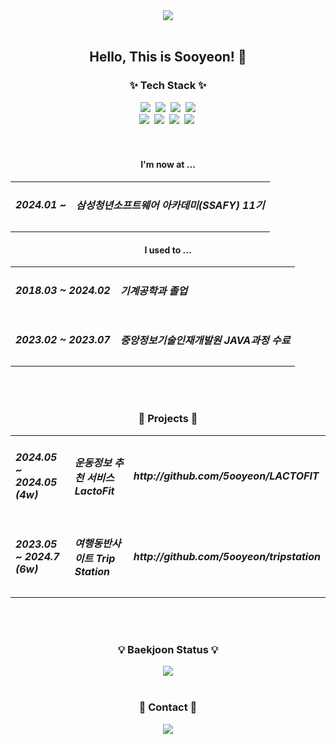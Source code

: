 <!--
**5ooyeon/5ooyeon** is a ✨ _special_ ✨ repository because its `README.md` (this file) appears on your GitHub profile.

Here are some ideas to get you started:

- 🔭 I’m currently working on ...
- 🌱 I’m currently learning ...
- 👯 I’m looking to collaborate on ...
- 🤔 I’m looking for help with ...
- 💬 Ask me about ...
- 📫 How to reach me: ...
- 😄 Pronouns: ...
- ⚡ Fun fact: ...
-->
<div align="center">
  <img src="https://capsule-render.vercel.app/api?type=waving&color=gradient&height=150&section=header&text=Sooyeon%20Cho&fontSize=50" />
</div>
<br>
<div align="center">
  <h2>Hello, This is Sooyeon! 👋</h2>
  <h3 align="center">✨ Tech Stack ✨</h3>
  <div align="center">
    <img src="https://img.shields.io/badge/Java-000000?style=for-the-badge&logo=OpenJDK&logoColor=white" />&nbsp
    <img src="https://img.shields.io/badge/spring-6DB33F?style=for-the-badge&logo=spring&logoColor=white" />&nbsp
    <img src="https://img.shields.io/badge/springboot-6DB33F?style=for-the-badge&logo=springboot&logoColor=white" />&nbsp
    <img src="https://img.shields.io/badge/javascript-F7DF1E?style=for-the-badge&logo=javascript&logoColor=20232a" />
    <br>
    <img src="https://img.shields.io/badge/oracledb-F80000?style=for-the-badge&logo=oracle&logoColor=white" />&nbsp
    <img src="https://img.shields.io/badge/mysql-4479A1?style=for-the-badge&logo=mysql&logoColor=white" />&nbsp
    <img src="https://img.shields.io/badge/vue3-4FC08D?style=for-the-badge&logo=vue.js&logoColor=white" />&nbsp
    <img src="https://img.shields.io/badge/git-F05032?style=for-the-badge&logo=git&logoColor=white" />&nbsp
  </div>
  <br>
  <br>
  <h4>I'm now at ... </h4>
  <table>
    <tr>
      <td><h5>2024.01 ~ </h5></td>
      <td><h5>삼성청년소프트웨어 아카데미(SSAFY) 11기</h5></td>
    </tr>
  </table>

  <h4>I used to ... </h4>
  <table>
    <tr>
      <td><h5>2018.03 ~ 2024.02</h5></td>
      <td><h5>기계공학과 졸업</h5></td>
    </tr>
    <tr>
      <td><h5>2023.02 ~ 2023.07</h5></td>
      <td><h5>중앙정보기술인재개발원 JAVA과정 수료</h5></td>
    </tr>
  </table>
</div>
<br>
<br>
<div align="center">
  <h3>🚩 Projects 🚩</h3>
  <table>
  <tr>
    <td><h5> 2024.05 ~ 2024.05 (4w) </h5></td>
    <td><h5>운동정보 추천 서비스 LactoFit</h5></td>
    <td><h5>http://github.com/5ooyeon/LACTOFIT</h5></td>
  </tr>
  <tr>
    <td><h5> 2023.05 ~ 2024.7 (6w) </h5></td>
    <td><h5>여행동반사이트 Trip Station</h5></td>
    <td><h5>http://github.com/5ooyeon/tripstation</h5></td>
  </tr>
</table>
</div>
<br>
<br>

<div align="center">
  <h3>💡 Baekjoon Status 💡</h3>
<a href="https://solved.ac/profile/melthetensai"><img src="http://mazassumnida.wtf/api/v2/generate_badge?boj=melthetensai"/></a>
</div>
<br>
<h3 align="center">📧 Contact 📧</h3>
<div align="center">
  <a href="mailto:melthetensai@gmail.com"><img src="https://img.shields.io/badge/mail-EA4335?style=for-the-badge&logo=Mail.ru&logoColor=white" /></a>
  
